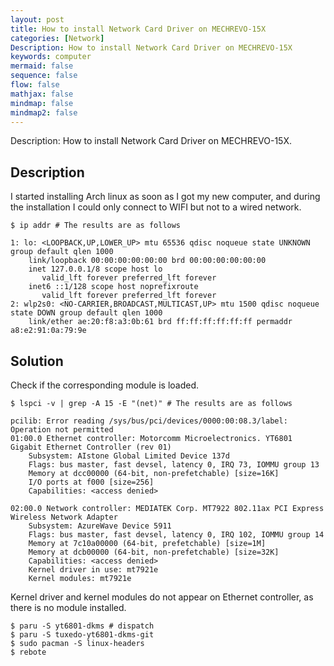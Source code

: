 ```yaml
---
layout: post
title: How to install Network Card Driver on MECHREVO-15X
categories: [Network]
Description: How to install Network Card Driver on MECHREVO-15X
keywords: computer
mermaid: false
sequence: false
flow: false
mathjax: false
mindmap: false
mindmap2: false
---
```


Description: How to install Network Card Driver on MECHREVO-15X.

## Description

I started installing Arch linux as soon as I got my new computer, and during the installation I could only connect to WIFI but not to a wired network.

```shell
$ ip addr # The results are as follows

1: lo: <LOOPBACK,UP,LOWER_UP> mtu 65536 qdisc noqueue state UNKNOWN group default qlen 1000
    link/loopback 00:00:00:00:00:00 brd 00:00:00:00:00:00
    inet 127.0.0.1/8 scope host lo
       valid_lft forever preferred_lft forever
    inet6 ::1/128 scope host noprefixroute 
       valid_lft forever preferred_lft forever
2: wlp2s0: <NO-CARRIER,BROADCAST,MULTICAST,UP> mtu 1500 qdisc noqueue state DOWN group default qlen 1000
    link/ether ae:20:f8:a3:0b:61 brd ff:ff:ff:ff:ff:ff permaddr a8:e2:91:0a:79:9e
```

## Solution

Check if the corresponding module is loaded.

```shell
$ lspci -v | grep -A 15 -E "(net)" # The results are as follows

pcilib: Error reading /sys/bus/pci/devices/0000:00:08.3/label: Operation not permitted
01:00.0 Ethernet controller: Motorcomm Microelectronics. YT6801 Gigabit Ethernet Controller (rev 01)
	Subsystem: AIstone Global Limited Device 137d
	Flags: bus master, fast devsel, latency 0, IRQ 73, IOMMU group 13
	Memory at dcc00000 (64-bit, non-prefetchable) [size=16K]
	I/O ports at f000 [size=256]
	Capabilities: <access denied>

02:00.0 Network controller: MEDIATEK Corp. MT7922 802.11ax PCI Express Wireless Network Adapter
	Subsystem: AzureWave Device 5911
	Flags: bus master, fast devsel, latency 0, IRQ 102, IOMMU group 14
	Memory at 7c10a00000 (64-bit, prefetchable) [size=1M]
	Memory at dcb00000 (64-bit, non-prefetchable) [size=32K]
	Capabilities: <access denied>
	Kernel driver in use: mt7921e
	Kernel modules: mt7921e
```
Kernel driver and kernel modules do not appear on Ethernet controller, as there is no module installed.

```shell
$ paru -S yt6801-dkms # dispatch
$ paru -S tuxedo-yt6801-dkms-git
$ sudo pacman -S linux-headers
$ rebote
 ```
